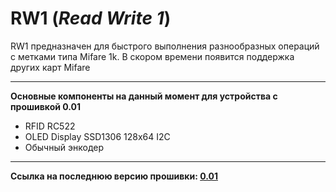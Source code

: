 # RW1 (___Read Write 1___)
RW1 предназначен для быстрого выполнения разнообразных операций с метками типа Mifare 1k. В скором времени появится поддержка других карт Mifare
______
**Основные компоненты на данный момент для устройства с прошивкой 0.01**<ul>
<li>RFID RC522</li>
<li>OLED Display SSD1306 128x64 I2C</li>
<li>Обычный энкодер</li>
</ul>	
<hr>
<b>Ссылка на последнюю версию прошивки: <a href="https://github.com/DrGames580501/RW1/releases/tag/RW1001">0.01</a></b>
